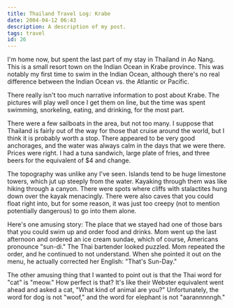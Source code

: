 ```yaml
---
title: Thailand Travel Log: Krabe
date: 2004-04-12 06:43
description: A description of my post.
tags: travel
id: 26
---
```

I'm home now, but spent the last part of my stay in Thailand in Ao Nang.  This is a small resort town on the Indian Ocean in Krabe province.  This was notably my first time to swim in the Indian Ocean, although there's no real difference between the Indian Ocean vs. the Atlantic or Pacific.

There really isn't too much narrative information to post about Krabe.  The pictures will play well once I get them on line, but the time was spent swimming, snorkeling, eating, and drinking, for the most part.

There were a few sailboats in the area, but not too many.  I suppose that Thailand is fairly out of the way for those that cruise around the world, but I think it is probably worth a stop.  There appeared to be very good anchorages, and the water was always calm in the days that we were there.  Prices were right.  I had a tuna sandwich, large plate of fries, and three beers for the equivalent of $4 and change.

The topography was unlike any I've seen.  Islands tend to be huge limestone towers, which jut up steeply from the water.  Kayaking through them was like hiking through a canyon.  There were spots where cliffs with stalactites hung down over the kayak menacingly.  There were also caves that you could float right into, but for some reason, it was just too creepy (not to mention potentially dangerous) to go into them alone.

Here's one amusing story:  The place that we stayed had one of those bars that you could swim up and order food and drinks.  Mom went up the last afternoon and ordered an ice cream sundae, which of course, Americans pronounce "sun-di."  The Thai bartender looked puzzled.  Mom repeated the order, and he continued to not understand.  When she pointed it out on the menu, he actually corrected her English:  "That's Sun-Day."

The other amusing thing that I wanted to point out is that the Thai word for "cat" is "meow."  How perfect is that?  It's like their Webster equivalent went ahead and asked a cat, "What kind of animal are you?"  Unfortunately, the word for dog is not "woof," and the word for elephant is not "aarannnnngh."

